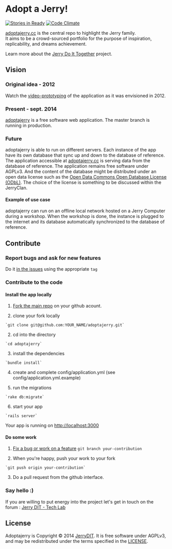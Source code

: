 Adopt a Jerry!
=============

[![Stories in Ready](https://badge.waffle.io/JerryDIT/adoptajerry.png?label=ready&title=Ready)](https://waffle.io/JerryDIT/adoptajerry)
[![Code Climate](https://codeclimate.com/github/JerryDIT/adoptajerry/badges/gpa.svg)](https://codeclimate.com/github/JerryDIT/adoptajerry)

[adoptajerry.cc](http://adoptajerry.cc) is the central repo to highlight the Jerry family.  
It aims to be a crowd-sourced portfolio for the purpose of inspiration,
replicability, and dreams achievement.

Learn more about the [Jerry Do It Together](http://youandjerrycan.org) project.

Vision
------

### Original idea - 2012
Watch the [video-prototyping](http://vimeo.com/46923757) of the application as
it was envisioned in 2012.

### Present - sept. 2014
[adoptajerry](http://adoptajerry.cc) is a free software web application. The master branch is running in production.

### Future
adoptajerry is able to run on different servers. Each instance of the app have its own database that sync up and down to the database of reference. The application accessible at [adoptajerry.cc](http://adoptajerry.cc) is serving data from the database of reference.
The application remains free software under AGPLv3. And the content of the database might be distributed under an open data license such as the [Open Data Commons Open Database License \(ODbL\)](http://opendatacommons.org/licenses/odbl/summary/). The choice of the license is something to be discussed within the JerryClan.

#### Example of use case
adoptajerry can run on an offline local network hosted on a Jerry Computer during a workshop. When the workshop is done, the instance is plugged to the internet and its database automatically synchronized to the database of reference.

Contribute
----------
### Report bugs and ask for new features

Do it [in the issues](https://github.com/JerryDIT/adoptajerry/issues) using the appropriate `tag`

### Contribute to the code

#### Install the app locally

  1. [Fork the main repo](https://github.com/JerryDIT/adoptajerry/fork) on your github acount.

  2. clone your fork locally

    `git clone git@github.com:YOUR_NAME/adoptajerry.git`

  2. cd into the directory

    `cd adoptajerry`

  3. install the dependencies

    `bundle install`

  4. create and complete config/application.yml (see config/application.yml.example)

  5. run the migrations

    `rake db:migrate`

  6. start your app

    `rails server`

Your app is running on <http://localhost:3000>

#### Do some work

  1. [Fix a bug or work on a feature](https://github.com/JerryDIT/adoptajerry/issues)
      `git branch your-contribution`

  2. When you're happy, push your work to your fork

    `git push origin your-contribution`

  3. Do a pull request from the github interface.


### Say hello :)

If you are willing to put energy into the project let's get in touch on the forum : [Jerry DIT - Tech Lab](https://groups.google.com/forum/#!forum/techlab-jerrydit)

License
-------

Adoptajerry is Copyright © 2014 [JerryDIT](http://youandjerrycan.org). It is free software under AGPLv3, and may be redistributed under the terms specified in the [LICENSE](https://github.com/JerryDIT/adoptajerry/blob/master/LICENSE).
